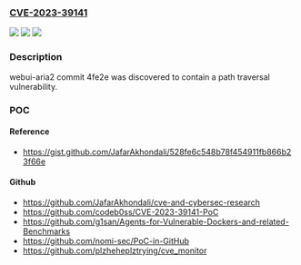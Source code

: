 ### [CVE-2023-39141](https://cve.mitre.org/cgi-bin/cvename.cgi?name=CVE-2023-39141)
![](https://img.shields.io/static/v1?label=Product&message=n%2Fa&color=blue)
![](https://img.shields.io/static/v1?label=Version&message=n%2Fa%20&color=brightgreen)
![](https://img.shields.io/static/v1?label=Vulnerability&message=n%2Fa&color=brightgreen)

### Description

webui-aria2 commit 4fe2e was discovered to contain a path traversal vulnerability.

### POC

#### Reference
- https://gist.github.com/JafarAkhondali/528fe6c548b78f454911fb866b23f66e

#### Github
- https://github.com/JafarAkhondali/cve-and-cybersec-research
- https://github.com/codeb0ss/CVE-2023-39141-PoC
- https://github.com/g1san/Agents-for-Vulnerable-Dockers-and-related-Benchmarks
- https://github.com/nomi-sec/PoC-in-GitHub
- https://github.com/plzheheplztrying/cve_monitor

